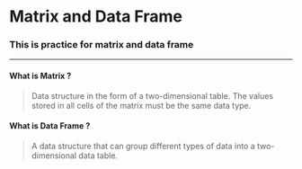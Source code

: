# Matrix and Data Frame
### This is practice for matrix and data frame
***
#### What is Matrix ?
> Data structure in the form of a two-dimensional table. The values stored in all cells of the matrix must be the same data type.
#### What is Data Frame ?
> A data structure that can group different types of data into a two-dimensional data table.
